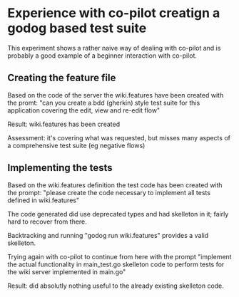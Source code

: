 # Experience with co-pilot creatign a godog based test suite

This experiment shows a rather naive way of dealing with co-pilot and is probably a good example of a beginner interaction with co-pilot. 

## Creating the feature file

Based on the code of the server the wiki.features have been created with the promt: 
"can you create a bdd (gherkin) style test suite for this application covering the edit, view and re-edit flow"

Result: wiki.features has been created

Assessment: it's covering what was requested, but misses many aspects of a comprehensive test suite (eg negative flows)

## Implementing the tests

Based on the wiki.features definition the test code has been created with the prompt:
"please create the code necessary to implement all tests defined in wiki.features"

The code generated did use deprecated types and had skelleton in it; fairly hard to recover from there. 

Backtracking and running "godog run wiki.features" provides a valid skelleton.

Trying again with co-pilot to continue from here with the prompt
"implement the actual functionality in main_test.go skelleton code to perform tests for the wiki server implemented in main.go"

Result: did absolutly nothing useful to the already existing skelleton code. 

